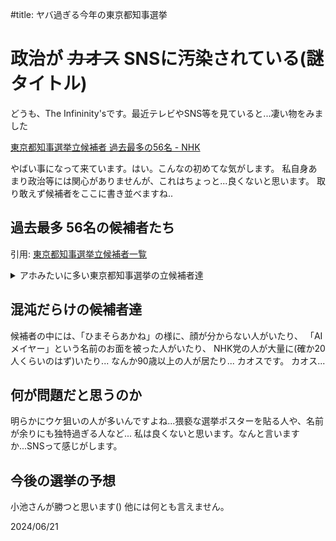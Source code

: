 #title: ヤバ過ぎる今年の東京都知事選挙

# 政治が ~~カオス~~ SNSに汚染されている(謎タイトル)

どうも、The Infininity'sです。最近テレビやSNS等を見ていると...凄い物をみました

[東京都知事選挙立候補者 過去最多の56名 - NHK](https://www3.nhk.or.jp/news/html/20240619/k10014485991000.html)

やばい事になって来ています。はい。こんなの初めてな気がします。
私自身あまり政治等には関心がありませんが、これはちょっと...良くないと思います。
取り敢えず候補者をここに書き並べますね..
## 過去最多 56名の候補者たち
引用: [東京都知事選挙立候補者一覧](https://r6tochijisen.metro.tokyo.lg.jp/governor/index.html)
<details>
<summary>アホみたいに多い東京都知事選挙の立候補者達</summary>
  <table class="tb-style03 scroll">
    <tbody>
      <tr>
        <th class="name" scope="col">立候補者氏名</th>
        <th class="name-kana" scope="col" style="width:9em;">ふりがな</th>
        <th class="party" scope="col">党派</th>
        <th class="address" scope="col">立候補者のウェブサイト等のアドレス</th>
        <th>備考</th>
      </tr>
      <tr>
        <td class="name">野間口翔</td>
        <td class="name-kana">のまぐちしょう</td>
        <td class="party">無所属</td>
        <td class="address">なし</td>
        <td></td>
      </tr>
      <tr>
        <td class="name">さわしげみ</td>
        <td class="name-kana">さわしげみ</td>
        <td class="party">無所属</td>
        <td class="address">
          <a href="https://saipon.jp/h/sawa/nobunaga" target="_blank"
            >https://saipon.jp/h/sawa/nobunaga</a>
        </td>
        <td></td>
      </tr>
      <tr>
        <td class="name">大和行男</td>
        <td class="name-kana">やまとゆきお</td>
        <td class="party">無所属</td>
        <td class="address">
          <a href="https://yamato-yukio.studio.site/" target="_blank"
            >https://yamato-yukio.studio.site/</a>
        </td>
        <td></td>
      </tr>
      <tr>
        <td class="name">木宮みつき</td>
        <td class="name-kana">きみやみつき</td>
        <td class="party">未来党</td>
        <td class="address">
          <a href="https://x.com/miraitou_honbu" target="_blank"
            >https://x.com/miraitou_honbu</a>
        </td>
        <td></td>
      </tr>
      <tr>
        <td class="name">小池ゆりこ</td>
        <td class="name-kana">こいけゆりこ</td>
        <td class="party">無所属</td>
        <td class="address">
          <a href="https://www.yuriko.or.jp/" target="_blank"
            >https://www.yuriko.or.jp/</a>
        </td>
        <td></td>
      </tr>
      <tr>
        <td class="name">うつみさとる</td>
        <td class="name-kana">うつみさとる</td>
        <td class="party">市民がつくる政治の会</td>
        <td class="address">
          <a href="https://go2senkyo.com/seijika/193748" target="_blank"
            >https://go2senkyo.com/seijika/193748</a>
        </td>
        <td></td>
      </tr>
      <tr>
        <td class="name">石丸伸二</td>
        <td class="name-kana">いしまるしんじ</td>
        <td class="party">無所属</td>
        <td class="address">
          <a href="https://ishimaru-shinji.com" target="_blank"
            >https://ishimaru-shinji.com</a>
        </td>
        <td></td>
      </tr>
      <tr>
        <td class="name">小野寺こうき</td>
        <td class="name-kana">おのでらこうき</td>
        <td class="party">忠臣蔵義士新党</td>
        <td class="address">
          <a href="https://onodera.akogishi.com" target="_blank"
            >https://onodera.akogishi.com</a>
        </td>
        <td></td>
      </tr>
      <tr>
        <td class="name">しんどう伸夫</td>
        <td class="name-kana">しんどうのぶお</td>
        <td class="party">お金をみんなへ　シン独立党</td>
        <td class="address">なし</td>
        <td></td>
      </tr>
      <tr>
        <td class="name">竹本秀之</td>
        <td class="name-kana">たけもとひでゆき</td>
        <td class="party">無所属</td>
        <td class="address">
          <a href="https://www.hideyukitakemoto.com" target="_blank"
            >https://www.hideyukitakemoto.com</a>
        </td>
        <td></td>
      </tr>
      <tr>
        <td class="name">桜井誠</td>
        <td class="name-kana">さくらいまこと</td>
        <td class="party">日本第一党</td>
        <td class="address">
          <a href="https://sakurai-makoto.jp/" target="_blank"
            >https://sakurai-makoto.jp/</a>
        </td>
        <td></td>
      </tr>
      <tr>
        <td class="name">ドクター・中松</td>
        <td class="name-kana">どくたーなかまつ</td>
        <td class="party">無所属</td>
        <td class="address">
          <a href="http://dr.nakamats.com" target="_blank"
            >http://dr.nakamats.com</a>
        </td>
        <td></td>
      </tr>
      <tr>
        <td class="name">安野たかひろ</td>
        <td class="name-kana">あんのたかひろ</td>
        <td class="party">無所属</td>
        <td class="address">
          <a href="https://takahiroanno.com" target="_blank"
            >https://takahiroanno.com</a>
        </td>
        <td></td>
      </tr>
      <tr>
        <td class="name">清水国明</td>
        <td class="name-kana">しみずくにあき</td>
        <td class="party">清水国明と東京都の安全な未来をつくる会</td>
        <td class="address">
          <a href="https://www.shimizu-kuniaki-tokyo.com/" target="_blank"
            >https://www.shimizu-kuniaki-tokyo.com/</a>
        </td>
        <td></td>
      </tr>
      <tr>
        <td class="name">ＡＩメイヤー</td>
        <td class="name-kana">えいあいめいやー</td>
        <td class="party">ＡＩ党</td>
        <td class="address">なし</td>
        <td></td>
      </tr>
      <tr>
        <td class="name">桑原まりこ</td>
        <td class="name-kana">くわはらまりこ</td>
        <td class="party">（略称）プリベントメディカル久米慶被害者の会</td>
        <td class="address">なし</td>
        <td>プリベントメディカル久米慶被害者の会及び創価学会撲滅党</td>
      </tr>
      <tr>
        <td class="name">ゴトウテルキ</td>
        <td class="name-kana">ごとうてるき</td>
        <td class="party">ラブ＆ピース党</td>
        <td class="address">
          <a href="https://gototeruki.net" target="_blank"
            >https://gototeruki.net</a>
        </td>
        <td></td>
      </tr>
      <tr>
        <td class="name">河合ゆうすけ</td>
        <td class="name-kana">かわいゆうすけ</td>
        <td class="party">ジョーカー議員と投票率を上げる会</td>
        <td class="address">
          <a href="https://kawai-yusuke.info" target="_blank"
            >https://kawai-yusuke.info</a>
        </td>
        <td></td>
      </tr>
      <tr>
        <td class="name">福本繁幸</td>
        <td class="name-kana">ふくもとしげゆき</td>
        <td class="party">無所属</td>
        <td class="address">
          <a href="https://福本繁幸.tokyo/" target="_blank"
            >https://福本繁幸.tokyo/</a>
        </td>
        <td></td>
      </tr>
      <tr>
        <td class="name">黒川あつひこ</td>
        <td class="name-kana">くろかわあつひこ</td>
        <td class="party">つばさの党</td>
        <td class="address">
          <a
            href="https://www.youtube.com/@user-zp4nl4ee3m?si=tjeEP9PIR6Gj-ZxQ"
            target="_blank"
            >https://www.youtube.com/@user-zp4nl4ee3m?si=tjeEP9PIR6Gj-ZxQ</a>
        </td>
        <td></td>
      </tr>
      <tr>
        <td class="name">桑島康文</td>
        <td class="name-kana">くわじまやすふみ</td>
        <td class="party">核融合党</td>
        <td class="address">
          <a href="https://www.kuwaj.com" target="_blank"
            >https://www.kuwaj.com</a>
        </td>
        <td></td>
      </tr>
      <tr>
        <td class="name">田母神としお</td>
        <td class="name-kana">たもがみとしお</td>
        <td class="party">無所属</td>
        <td class="address">
          <a href="https://www.tamogami-toshio.jp/" target="_blank"
            >https://www.tamogami-toshio.jp/</a>
        </td>
        <td></td>
      </tr>
      <tr>
        <td class="name">蓮舫</td>
        <td class="name-kana">れんほう</td>
        <td class="party">無所属</td>
        <td class="address">
          <a href="https://renho.jp" target="_blank"
            >https://renho.jp</a>
        </td>
        <td></td>
      </tr>
      <tr>
        <td class="name">ないとうひさお</td>
        <td class="name-kana">ないとうひさお</td>
        <td class="party">無所属</td>
        <td class="address">なし</td>
        <td></td>
      </tr>
      <tr>
        <td class="name">内野愛里</td>
        <td class="name-kana">うちのあいり</td>
        <td class="party">カワイイ私の政見放送を見てね</td>
        <td class="address">
          <a href="https://x.com/airiv0ice" target="_blank"
            >https://x.com/airiv0ice</a>
        </td>
        <td></td>
      </tr>
      <tr>
        <td class="name">石丸幸人</td>
        <td class="name-kana">いしまるゆきと</td>
        <td class="party">石丸幸人党</td>
        <td class="address">
          <a href="https://youtube.com/@ishimaruyukito" target="_blank"
            >https://youtube.com/@ishimaruyukito</a>
        </td>
        <td></td>
      </tr>
      <tr>
        <td class="name">尾関あゆみ</td>
        <td class="name-kana">おぜきあゆみ</td>
        <td class="party">ポーカー党</td>
        <td class="address">
          <a href="https://qr.paps.jp/Mnfuk" target="_blank"
            >https://qr.paps.jp/Mnfuk</a>
        </td>
        <td></td>
      </tr>
      <tr>
        <td class="name">小松けん</td>
        <td class="name-kana">こまつけん</td>
        <td class="party">ゴルフ党</td>
        <td class="address">
          <a href="https://golf-party.jp/" target="_blank"
            >https://golf-party.jp/</a>
        </td>
        <td></td>
      </tr>
      <tr>
        <td class="name">かがたたくじ</td>
        <td class="name-kana">かがたたくじ</td>
        <td class="party">覇王党</td>
        <td class="address">
          <a href="https://www.facebook.com/takuji.kagata" target="_blank"
            >https://www.facebook.com/takuji.kagata</a>
        </td>
        <td></td>
      </tr>
      <tr>
        <td class="name">福永かつや</td>
        <td class="name-kana">ふくながかつや</td>
        <td class="party">ＮＨＫから国民を守る党</td>
        <td class="address">
          <a href="https://www.syoha.jp/" target="_blank"
            >https://www.syoha.jp/</a>
        </td>
        <td></td>
      </tr>
      <tr>
        <td class="name">犬伏宏明</td>
        <td class="name-kana">いぬぶせひろあき</td>
        <td class="party">ＮＨＫから国民を守る党</td>
        <td class="address">
          <a href="https://www.syoha.jp/" target="_blank"
            >https://www.syoha.jp/</a>
        </td>
        <td></td>
      </tr>
      <tr>
        <td class="name">武内隆</td>
        <td class="name-kana">たけうちたかし</td>
        <td class="party">ＮＨＫから国民を守る党</td>
        <td class="address">
          <a href="https://www.syoha.jp/" target="_blank"
            >https://www.syoha.jp/</a>
        </td>
        <td></td>
      </tr>
      <tr>
        <td class="name">遠藤信一</td>
        <td class="name-kana">えんどうしんいち</td>
        <td class="party">ＮＨＫから国民を守る党</td>
        <td class="address">
          <a href="https://www.syoha.jp/" target="_blank"
            >https://www.syoha.jp/</a>
        </td>
        <td></td>
      </tr>
      <tr>
        <td class="name">上楽むねゆき</td>
        <td class="name-kana">じょうらくむねゆき</td>
        <td class="party">ＮＨＫから国民を守る党</td>
        <td class="address">
          <a href="https://www.syoha.jp/" target="_blank"
            >https://www.syoha.jp/</a>
        </td>
        <td></td>
      </tr>
      <tr>
        <td class="name">二宮大造</td>
        <td class="name-kana">にのみやたいぞう</td>
        <td class="party">ＮＨＫから国民を守る党</td>
        <td class="address">
          <a href="https://x.com/taizoninomiya" target="_blank"
            >https://x.com/taizoninomiya</a>
        </td>
        <td></td>
      </tr>
      <tr>
        <td class="name">中江ともや</td>
        <td class="name-kana">なかえともや</td>
        <td class="party">ＮＨＫから国民を守る党</td>
        <td class="address">
          <a href="https://www.syoha.jp/" target="_blank"
            >https://www.syoha.jp/</a>
        </td>
        <td></td>
      </tr>
      <tr>
        <td class="name">ふなはしゆめと</td>
        <td class="name-kana">ふなはしゆめと</td>
        <td class="party">ＮＨＫから国民を守る党</td>
        <td class="address">
          <a href="https://www.syoha.jp/" target="_blank"
            >https://www.syoha.jp/</a>
        </td>
        <td></td>
      </tr>
      <tr>
        <td class="name">山田信一</td>
        <td class="name-kana">やまだしんいち</td>
        <td class="party">ＮＨＫから国民を守る党</td>
        <td class="address">
          <a href="https://www.syoha.jp/" target="_blank"
            >https://www.syoha.jp/</a>
        </td>
        <td></td>
      </tr>
      <tr>
        <td class="name">加藤英明</td>
        <td class="name-kana">かとうひであき</td>
        <td class="party">ＮＨＫから国民を守る党</td>
        <td class="address">
          <a href="https://www.syoha.jp/" target="_blank"
            >https://www.syoha.jp/</a>
        </td>
        <td></td>
      </tr>
      <tr>
        <td class="name">草尾あつし</td>
        <td class="name-kana">くさおあつし</td>
        <td class="party">ＮＨＫから国民を守る党</td>
        <td class="address">
          <a href="https://www.syoha.jp/" target="_blank"
            >https://www.syoha.jp/</a>
        </td>
        <td></td>
      </tr>
      <tr>
        <td class="name">津村大作</td>
        <td class="name-kana">つむらだいさく</td>
        <td class="party">ＮＨＫから国民を守る党</td>
        <td class="address">
          <a href="https://www.syoha.jp" target="_blank"
            >https://www.syoha.jp</a>
        </td>
        <td></td>
      </tr>
      <tr>
        <td class="name">横山緑</td>
        <td class="name-kana">よこやまみどり</td>
        <td class="party">ＮＨＫから国民を守る党</td>
        <td class="address">
          <a href="https://www.syoha.jp/" target="_blank"
            >https://www.syoha.jp/</a>
        </td>
        <td></td>
      </tr>
      <tr>
        <td class="name">前田太一</td>
        <td class="name-kana">まえだたいち</td>
        <td class="party">ＮＨＫから国民を守る党</td>
        <td class="address">
          <a href="https://www.syoha.jp" target="_blank"
            >https://www.syoha.jp</a>
        </td>
        <td></td>
      </tr>
      <tr>
        <td class="name">みなみ俊輔</td>
        <td class="name-kana">みなみしゅんすけ</td>
        <td class="party">ＮＨＫから国民を守る党</td>
        <td class="address">
          <a href="https://www.syoha.jp" target="_blank"
            >https://www.syoha.jp</a>
        </td>
        <td></td>
      </tr>
      <tr>
        <td class="name">ふくはらしるび</td>
        <td class="name-kana">ふくはらしるび</td>
        <td class="party">ＮＨＫから国民を守る党</td>
        <td class="address">
          <a href="https://www.syoha.jp/" target="_blank"
            >https://www.syoha.jp/</a>
        </td>
        <td></td>
      </tr>
      <tr>
        <td class="name">木村よしたか</td>
        <td class="name-kana">きむらよしたか</td>
        <td class="party">ＮＨＫから国民を守る党</td>
        <td class="address">
          <a href="https://www.syoha.jp" target="_blank"
            >https://www.syoha.jp</a>
        </td>
        <td></td>
      </tr>
      <tr>
        <td class="name">三輪陽一</td>
        <td class="name-kana">みわよういち</td>
        <td class="party">ＮＨＫから国民を守る党</td>
        <td class="address">
          <a href="https://www.syoha.jp" target="_blank"
            >https://www.syoha.jp</a>
        </td>
        <td></td>
      </tr>
      <tr>
        <td class="name">松尾芳治</td>
        <td class="name-kana">まつおよしはる</td>
        <td class="party">ＮＨＫから国民を守る党</td>
        <td class="address">
          <a href="https://www.syoha.jp/" target="_blank"
            >https://www.syoha.jp/</a>
        </td>
        <td></td>
      </tr>
      <tr>
        <td class="name">ホカリジン</td>
        <td class="name-kana">ほかりじん</td>
        <td class="party">無所属</td>
        <td class="address">なし</td>
        <td></td>
      </tr>
      <tr>
        <td class="name">小林弘</td>
        <td class="name-kana">こばやしひろし</td>
        <td class="party">無所属</td>
        <td class="address">なし</td>
        <td></td>
      </tr>
      <tr>
        <td class="name">加藤健一郎</td>
        <td class="name-kana">かとうけんいちろう</td>
        <td class="party">無所属</td>
        <td class="address">なし</td>
        <td></td>
      </tr>
      <tr>
        <td class="name">ひまそらあかね</td>
        <td class="name-kana">ひまそらあかね</td>
        <td class="party">無所属</td>
        <td class="address">
          <a href="https://twitter.com/himasoraakane/" target="_blank"
            >https://twitter.com/himasoraakane/</a>
        </td>
        <td></td>
      </tr>
      <tr>
        <td class="name">向後真徳</td>
        <td class="name-kana">こうごまさのり</td>
        <td class="party">無所属</td>
        <td class="address">
          <a href="https://twitter.com/KohgoMasanori" target="_blank"
            >https://twitter.com/KohgoMasanori</a>
        </td>
        <td></td>
      </tr>
      <tr>
        <td class="name">うしくぼのぶお</td>
        <td class="name-kana">うしくぼのぶお</td>
        <td class="party">無所属</td>
        <td class="address">なし</td>
        <td></td>
      </tr>
      <tr>
        <td class="name">古田真</td>
        <td class="name-kana">ふるたまこと</td>
        <td class="party">（略称）土頭を働かし最高裁裁判官５人を弾劾する党</td>
        <td class="address">
          <a
            href="https://blog.goo.ne.jp/furutamakotohiraokatensei"
            target="_blank"
            >https://blog.goo.ne.jp/furutamakotohiraokatensei</a>
        </td>
        <td>
          土頭を働かし最高裁裁判官５人を弾劾する党　身体から地頭へ人の増える会
        </td>
      </tr>
      <tr>
        <td class="name">アキノリ将軍未満</td>
        <td class="name-kana">あきのりしょうぐんみまん</td>
        <td class="party">ネオ幕府アキノリ党</td>
        <td class="address">
          <a href="https://neobakufu.tumblr.com/" target="_blank"
            >https://neobakufu.tumblr.com/</a>
        </td>
        <td></td>
      </tr>
    </tbody>
</table>
</details>

## 混沌だらけの候補者達

候補者の中には、「ひまそらあかね」の様に、顔が分からない人がいたり、
「AIメイヤー」という名前のお面を被った人がいたり、
NHK党の人が大量に(確か20人くらいのはず)いたり...
なんか90歳以上の人が居たり...
カオスです。
カオス...

## 何が問題だと思うのか

明らかにウケ狙いの人が多いんですよね...猥褻な選挙ポスターを貼る人や、名前が余りにも独特過ぎる人など...
私は良くないと思います。なんと言いますか...SNSって感じがします。

## 今後の選挙の予想
小池さんが勝つと思います()
他には何とも言えません。

<date>2024/06/21</date>
